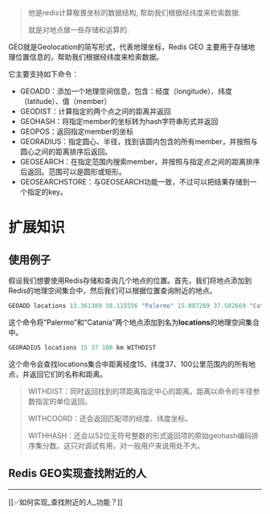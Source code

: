 
> 他是redis计算敬畏坐标的数据结构, 帮助我们根据经纬度来检索数据.
> 
> 就是对地点做一些存储和运算的.

GEO就是Geolocation的简写形式，代表地理坐标，Redis GEO 主要用于存储地理位置信息的，帮助我们根据经纬度来检索数据。



它主要支持如下命令：



+ GEOADD：添加一个地理空间信息，包含：经度（longitude）、纬度（latitude）、值（member）
+ GEODIST：计算指定的两个点之间的距离并返回
+ GEOHASH：将指定member的坐标转为hash字符串形式并返回
+ GEOPOS：返回指定member的坐标
+ GEORADIUS：指定圆心、半径，找到该圆内包含的所有member，并按照与圆心之间的距离排序后返回。
+ GEOSEARCH：在指定范围内搜索member，并按照与指定点之间的距离排序后返回。范围可以是圆形或矩形。
+ GEOSEARCHSTORE：与GEOSEARCH功能一致，不过可以把结果存储到一个指定的key。





# 扩展知识


## 使用例子
假设我们想要使用Redis存储和查询几个地点的位置。首先，我们将地点添加到Redis的地理空间集合中，然后我们可以根据位置查询附近的地点。



```java
GEOADD locations 13.361389 38.115556 "Palermo" 15.087269 37.502669 "Catania"
```



<font style="color:rgb(15, 15, 15);">这个命令将“Palermo”和“Catania”两个地点添加到名为</font>**locations**<font style="color:rgb(15, 15, 15);">的地理空间集合中。</font>

<font style="color:rgb(15, 15, 15);"></font>

```java
GEORADIUS locations 15 37 100 km WITHDIST
```



这个命令会查找locations集合中距离经度15、纬度37、100公里范围内的所有地点，并返回它们的名称和距离。



> WITHDIST：同时返回找到的项距离指定中心的距离。距离以命令的半径参数指定的单位返回。
>
> WITHCOORD：还会返回匹配项的经度、纬度坐标。
>
> WITHHASH：还会以52位无符号整数的形式返回项的原始geohash编码排序集分数。这只对调试有用，对一般用户来说用处不大。
>



## Redis GEO实现查找附近的人
****

[[✅如何实现_查找附近的人_功能？]]

